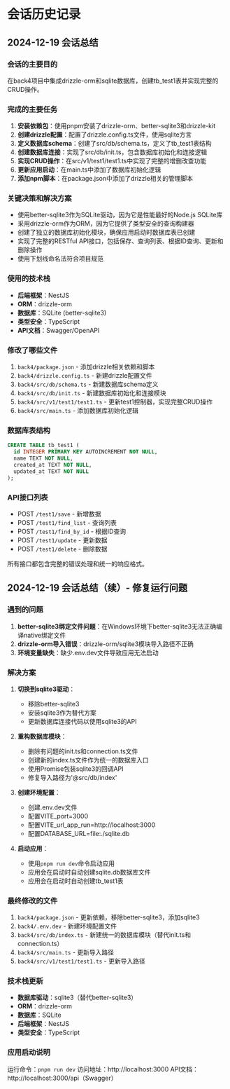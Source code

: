 # 会话历史记录

## 2024-12-19 会话总结

### 会话的主要目的
在back4项目中集成drizzle-orm和sqlite数据库，创建tb_test1表并实现完整的CRUD操作。

### 完成的主要任务
1. **安装依赖包**：使用pnpm安装了drizzle-orm、better-sqlite3和drizzle-kit
2. **创建drizzle配置**：配置了drizzle.config.ts文件，使用sqlite方言
3. **定义数据库schema**：创建了src/db/schema.ts，定义了tb_test1表结构
4. **创建数据库连接**：实现了src/db/init.ts，包含数据库初始化和连接逻辑
5. **实现CRUD操作**：在src/v1/test1/test1.ts中实现了完整的增删改查功能
6. **更新应用启动**：在main.ts中添加了数据库初始化逻辑
7. **添加npm脚本**：在package.json中添加了drizzle相关的管理脚本

### 关键决策和解决方案
- 使用better-sqlite3作为SQLite驱动，因为它是性能最好的Node.js SQLite库
- 采用drizzle-orm作为ORM，因为它提供了类型安全的查询构建器
- 创建了独立的数据库初始化模块，确保应用启动时数据库表已创建
- 实现了完整的RESTful API接口，包括保存、查询列表、根据ID查询、更新和删除操作
- 使用下划线命名法符合项目规范

### 使用的技术栈
- **后端框架**：NestJS
- **ORM**：drizzle-orm
- **数据库**：SQLite (better-sqlite3)
- **类型安全**：TypeScript
- **API文档**：Swagger/OpenAPI

### 修改了哪些文件
1. `back4/package.json` - 添加drizzle相关依赖和脚本
2. `back4/drizzle.config.ts` - 新建drizzle配置文件
3. `back4/src/db/schema.ts` - 新建数据库schema定义
4. `back4/src/db/init.ts` - 新建数据库初始化和连接模块
5. `back4/src/v1/test1/test1.ts` - 更新test1控制器，实现完整CRUD操作
6. `back4/src/main.ts` - 添加数据库初始化逻辑

### 数据库表结构
```sql
CREATE TABLE tb_test1 (
  id INTEGER PRIMARY KEY AUTOINCREMENT NOT NULL,
  name TEXT NOT NULL,
  created_at TEXT NOT NULL,
  updated_at TEXT NOT NULL
);
```

### API接口列表
- POST `/test1/save` - 新增数据
- POST `/test1/find_list` - 查询列表
- POST `/test1/find_by_id` - 根据ID查询
- POST `/test1/update` - 更新数据
- POST `/test1/delete` - 删除数据

所有接口都包含完整的错误处理和统一的响应格式。

## 2024-12-19 会话总结（续）- 修复运行问题

### 遇到的问题
1. **better-sqlite3绑定文件问题**：在Windows环境下better-sqlite3无法正确编译native绑定文件
2. **drizzle-orm导入错误**：drizzle-orm/sqlite3模块导入路径不正确
3. **环境变量缺失**：缺少.env.dev文件导致应用无法启动

### 解决方案
1. **切换到sqlite3驱动**：
   - 移除better-sqlite3
   - 安装sqlite3作为替代方案
   - 更新数据库连接代码以使用sqlite3的API

2. **重构数据库模块**：
   - 删除有问题的init.ts和connection.ts文件
   - 创建新的index.ts文件作为统一的数据库入口
   - 使用Promise包装sqlite3的回调API
   - 修复导入路径为'@src/db/index'

3. **创建环境配置**：
   - 创建.env.dev文件
   - 配置VITE_port=3000
   - 配置VITE_url_app_run=http://localhost:3000
   - 配置DATABASE_URL=file:./sqlite.db

4. **启动应用**：
   - 使用`pnpm run dev`命令启动应用
   - 应用会在启动时自动创建sqlite.db数据库文件
   - 应用会在启动时自动创建tb_test1表

### 最终修改的文件
1. `back4/package.json` - 更新依赖，移除better-sqlite3，添加sqlite3
2. `back4/.env.dev` - 新建环境配置文件
3. `back4/src/db/index.ts` - 新建统一的数据库模块（替代init.ts和connection.ts）
4. `back4/src/main.ts` - 更新导入路径
5. `back4/src/v1/test1/test1.ts` - 更新导入路径

### 技术栈更新
- **数据库驱动**：sqlite3（替代better-sqlite3）
- **ORM**：drizzle-orm
- **数据库**：SQLite
- **后端框架**：NestJS
- **类型安全**：TypeScript

### 应用启动说明
运行命令：`pnpm run dev`
访问地址：http://localhost:3000
API文档：http://localhost:3000/api（Swagger）

